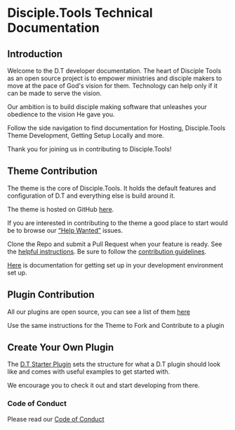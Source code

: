 # Disciple.Tools Technical Documentation

## Introduction

Welcome to the D.T developer documentation. The heart of Disciple Tools as an open source project is to empower ministries and disciple makers to move at the pace of God's vision for them. Technology can help only if it can be made to serve the vision.

Our ambition is to build disciple making software that unleashes your obedience to the vision He gave you.

Follow the side navigation to find documentation for Hosting, Disciple.Tools Theme Development, Getting Setup Locally and more.

Thank you for joining us in contributing to Disciple.Tools!

## Theme Contribution

The theme is the core of Disciple.Tools. It holds the default features and configuration of D.T and everything else is build around it.

The theme is hosted on GitHub [here](https://github.com/DiscipleTools/disciple-tools-theme).

If you are interested in contributing to the theme a good place to start would be to browse our [“Help Wanted”](https://github.com/DiscipleTools/disciple-tools-theme/issues?q=is%3Aopen+is%3Aissue+label%3A%22help+wanted%22) issues.

Clone the Repo and submit a Pull Request when your feature is ready. See the [helpful instructions](code-contribution/from-fork-to-pull-request.md). Be sure to follow the [contribution guidelines](code-contribution/contribution-guidelines.md).

[Here](local-setup/) is documentation for getting set up in your development environment set up.

## Plugin Contribution

All our plugins are open source, you can see a list of them [here](https://disciple.tools/plugins/)

Use the same instructions for the Theme to Fork and Contribute to a plugin

## Create Your Own Plugin

The [D.T Starter Plugin](https://github.com/DiscipleTools/disciple-tools-plugin-starter-template) sets the structure for what a D.T plugin should look like and comes with useful examples to get started with.

We encourage you to check it out and start developing from there.

### Code of Conduct

Please read our [Code of Conduct](code-of-conduct.md)
